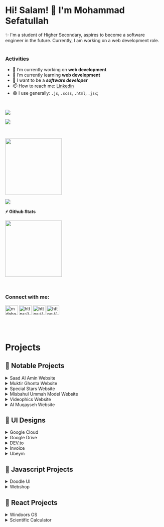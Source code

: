 <h1>Hi! Salam! 👋 I'm Mohammad Sefatullah</h1>
✨ I'm a student of Higher Secondary, aspires to become a software engineer in the future. Currently, I am working on a web development role.
<br/><br/>

### Activities
-  🔭 I’m currently working on **web development**
-  🌱 I’m currently learning **web development**
-  🤔 I want to be a ***software developer***
-  📫 How to reach me: [Linkedin](https://www.linkedin.com/in/mosefatullah/)
-  😄 I use generally: `.js`, `.scss`, `.html`, `.jsx`;

<br/>
<p align="left"> <img src="https://komarev.com/ghpvc/?username=mosefatullah&label=Profile%20views&color=0e75b6&style=flat" /> </p>
<p align="left"> <a href="https://github.com/ryo-ma/github-profile-trophy"><img src="https://github-profile-trophy.vercel.app/?username=mosefatullah" /></a> </p>
<br/>


<!--<b>&#128200; Problem Solving</b>

<p float="left">
<img height="200em"  src="https://leetcard.jacoblin.cool/mosefatullah?theme=light&font=Karma&ext=activity" />
</p>-->


<p><img height='180em' src="https://github-readme-stats.vercel.app/api/top-langs?username=mosefatullah&show_icons=true&locale=en&layout=compact" /></p>
<p><img align="center" src="https://github-readme-streak-stats.herokuapp.com/?user=mosefatullah&" /></p>

<b>⚡ Github Stats</b>
<p>
<img height='180em' src="https://github-readme-stats.vercel.app/api?username=mosefatullah&show_icons=true" />
</p>

<br/>

<h3 align="left">Connect with me:</h3>
<p align="left">
<a href="https://twitter.com/mosefatullah" target="blank"><img align="center" src="https://raw.githubusercontent.com/rahuldkjain/github-profile-readme-generator/master/src/images/icons/Social/twitter.svg" alt="mdahada09483086" height="30" width="40" /></a>
<a href="https://linkedin.com/in/mosefatullah/" target="blank"><img align="center" src="https://raw.githubusercontent.com/rahuldkjain/github-profile-readme-generator/master/src/images/icons/Social/linked-in-alt.svg" alt="https://www.linkedin.com/in/eshanahmedahad/" height="30" width="40" /></a>
<a href="https://www.facebook.com/sefatullahpage" target="blank"><img align="center" src="https://raw.githubusercontent.com/rahuldkjain/github-profile-readme-generator/master/src/images/icons/Social/facebook.svg" alt="https://www.facebook.com/eshanahmedahad" height="30" width="40" /></a>
<a href="https://www.youtube.com/@mohammadsefatullah" target="blank"><img align="center" src="https://raw.githubusercontent.com/rahuldkjain/github-profile-readme-generator/master/src/images/icons/Social/youtube.svg" alt="https://www.youtube.com/c/habluprogrammer1" height="30" width="40" /></a>
</p>

<br/><br/>

# Projects

## 📢 Notable Projects

<details>
<summary>Saad Al Amin Website</summary>

1. Live Site : [https://saadalamin.github.io/](https://saadalamin.com/)
3. Technology : Reactjs, Sass, Javascript, Bootstrap, Firebase
</details>

<details>
<summary>Muktir Ghonta Website</summary>

1. Live Site : [https://www.muktirghonta.com/](https://www.muktirghonta.com/)
3. Technology : HTML, Sass, Javascript, Bootstrap
</details>

<details>
<summary>Special Stars Website</summary>

1. Live Site : [https://specialstars.github.io/](https://specialstars.github.io/)
4. Technology : HTML, Sass, Javascript, Bootstrap, Firebase, Reactjs (parts)
</details>

<details>
<summary>Misbahul Ummah Model Website</summary>

1. Live Site : [https://www.mumodel.info/](https://www.mumodel.info/)
4. Technology : HTML, Sass, Javascript, Bootstrap, Firebase, Reactjs (parts)
</details>

<details>
<summary>Videophics Website</summary>

1. Live Site : [https://videophics.com/](https://videophics.com/)
4. Technology : Reactjs, Javascript, Tailwindcss, Firebase
</details>

</details>

<details>
<summary>Al Muqayseh Website</summary>

1. Live Site : [https://almuqayseh.pages.dev/](https://almuqayseh.pages.dev/)
4. Technology : Reactjs, Javascript, Bootstrap
</details>


## 📢 UI Designs

<details>
<summary>Google Cloud</summary>

###### With DoodleUI (Made by me for creating lucrative websites like google's UI)

1. Demo Link : [https://mosefatullah.github.io/ui/gcloud/](https://mosefatullah.github.io/ui/gcloud/)
2. DoodleUI Github Link : [https://github.com/mosefatullah/doodleui](https://github.com/mosefatullah/ui/doodleui)
3. Github Link : [https://github.com/mosefatullah/ui/tree/main/gcloud](https://github.com/mosefatullah/ui/tree/main/gcloud)
4. Technology : Sass, HTML
</details>

<details>
<summary>Google Drive</summary>

###### With DoodleUI (Made by me for creating lucrative websites like google's UI)

1. Demo Link : [https://mosefatullah.github.io/ui/gdrive/](https://mosefatullah.github.io/ui/gdrive/)
2. DoodleUI Github Link : [https://github.com/mosefatullah/doodleui](https://github.com/mosefatullah/doodleui)
3. Github Link : [https://github.com/mosefatullah/ui/tree/main/gdrive](https://github.com/mosefatullah/ui/tree/main/gdrive)
4. Technology : Sass, HTML
</details>

<details>
<summary>DEV.to</summary>

1. Demo Link : [https://mosefatullah.github.io/ui/devto/](https://mosefatullah.github.io/ui/devto/)
2. Github Link : [https://github.com/mosefatullah/ui/tree/main/devto](https://github.com/mosefatullah/ui/tree/main/devto)
3. Technology : HTML, CSS
</details>

<details>
<summary>Invoice</summary>

###### Printable invoice design

1. Demo Link : [https://mosefatullah.github.io/ui/invoice/](https://mosefatullah.github.io/ui/invoice/)
2. Github Link : [https://github.com/mosefatullah/ui/tree/main/invoice](https://github.com/mosefatullah/ui/tree/main/invoice)
3. Technology : HTML, CSS
</details>

<details>
<summary>Ubeym</summary>

###### Design like facebook

1. Demo Link : [https://mosefatullah.github.io/ui/ubeym/](https://mosefatullah.github.io/ui/ubeym/)
2. Github Link : [https://github.com/mosefatullah/ui/tree/main/ubeym](https://github.com/mosefatullah/ui/tree/main/ubeym)
3. Technology : HTML, CSS
</details>

## 📢 Javascript Projects

<details>
<summary>Doodle UI</summary>

###### A CSS & JS Library for executing UI functionalities easily

1. Npm Link : [https://npmjs.org/package/doodleui](https://npmjs.org/package/doodleui)
2. Github Link : [https://github.com/mosefatullah/doodleui](https://github.com/mosefatullah/doodleui)
3. Technology : Sass, Javascript
</details>

<details>
  <summary>Webshop</summary>

  ###### Webshop - building website's parts

  1. Demo Link : https://mosefatullah.github.io/webshop
  2. Github Link : [https://github.com/mosefatullah/webshop](https://github.com/mosefatullah/webshop)
</details>

## 📢 React Projects

<details>
<summary>Windoors OS</summary>

1. Demo Link : [https://mosefatullah.github.io/windoors-os](https://mosefatullah.github.io/windoors-os)
2. Github Link : [https://github.com/mosefatullah/windoors-os](https://github.com/mosefatullah/windoors-os)
3. Technology : Reactjs, Javascript
</details>

<details>
<summary>Scientific Calculator</summary>

1. Demo Link : [https://mosefatullah.github.io/react-calculator](https://mosefatullah.github.io/react-calculator)
2. Github Link : [https://github.com/mosefatullah/react-calculator](https://github.com/mosefatullah/react-calculator)
3. Technology : Reactjs, Mathjs
</details>
